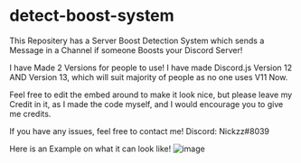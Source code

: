 # detect-boost-system
This Repositery has a Server Boost Detection System which sends a Message in a Channel if someone Boosts your Discord Server!

I have Made 2 Versions for people to use! I have made Discord.js Version 12 AND Version 13, which will suit majority of people as no one uses V11 Now. 

Feel free to edit the embed around to make it look nice, but please leave my Credit in it, as I made the code myself, and I would encourage you to give me credits.

If you have any issues, feel free to contact me! Discord: Nickzz#8039

Here is an Example on what it can look like!
![image](https://user-images.githubusercontent.com/85542797/134796509-1cff570e-158a-4622-a215-14d361d45b7c.png)

